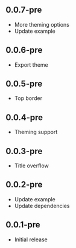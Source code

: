 ## 0.0.7-pre
* More theming options
* Update example

## 0.0.6-pre
* Export theme

## 0.0.5-pre
* Top border

## 0.0.4-pre
* Theming support

## 0.0.3-pre

* Title overflow

## 0.0.2-pre

* Update example
* Update dependencies

## 0.0.1-pre

* Initial release
